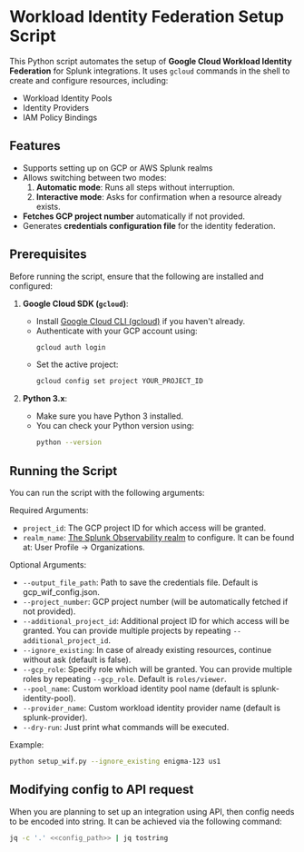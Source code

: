 # Workload Identity Federation Setup Script

This Python script automates the setup of **Google Cloud Workload Identity Federation** for Splunk integrations. It uses `gcloud` commands in the shell to create and configure resources, including:
- Workload Identity Pools
- Identity Providers
- IAM Policy Bindings

## Features
- Supports setting up on GCP or AWS Splunk realms
- Allows switching between two modes:
    1. **Automatic mode**: Runs all steps without interruption.
    2. **Interactive mode**: Asks for confirmation when a resource already exists.
- **Fetches GCP project number** automatically if not provided.
- Generates **credentials configuration file** for the identity federation.

## Prerequisites

Before running the script, ensure that the following are installed and configured:

1. **Google Cloud SDK (`gcloud`)**:
    - Install [Google Cloud CLI (gcloud)](https://cloud.google.com/sdk/docs/install) if you haven't already.
    - Authenticate with your GCP account using:
      ```bash
      gcloud auth login
      ```
    - Set the active project:
      ```bash
      gcloud config set project YOUR_PROJECT_ID
      ```

2. **Python 3.x**:
    - Make sure you have Python 3 installed.
    - You can check your Python version using:
      ```bash
      python --version
      ```


## Running the Script
You can run the script with the following arguments:

Required Arguments:

- `project_id`: The GCP project ID for which access will be granted.
- `realm_name`: [The Splunk Observability realm](https://docs.splunk.com/observability/en/admin/references/organizations.html) to configure. It can be found at: User Profile -> Organizations.

Optional Arguments:

- `--output_file_path`: Path to save the credentials file. Default is gcp_wif_config.json.
- `--project_number`: GCP project number (will be automatically fetched if not provided).
- `--additional_project_id`: Additional project ID for which access will be granted. You can provide multiple projects by repeating `--additional_project_id`.
- `--ignore_existing`: In case of already existing resources, continue without ask (default is false).
- `--gcp_role`: Specify role which will be granted. You can provide multiple roles by repeating `--gcp_role`. Default is `roles/viewer`.
- `--pool_name`: Custom workload identity pool name (default is splunk-identity-pool).
- `--provider_name`: Custom workload identity provider name (default is splunk-provider).
- `--dry-run`: Just print what commands will be executed.

Example:

```bash
python setup_wif.py --ignore_existing enigma-123 us1 
```

## Modifying config to API request

When you are planning to set up an integration using API, then config needs to be encoded into string. It can be achieved via the following command:

```bash
jq -c '.' <<config_path>> | jq tostring
```
